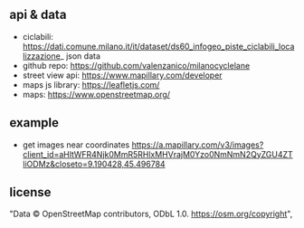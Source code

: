 ## api & data
- ciclabili: https://dati.comune.milano.it/it/dataset/ds60_infogeo_piste_ciclabili_localizzazione_
  json data
- github repo: https://github.com/valenzanico/milanocyclelane
- street view api: https://www.mapillary.com/developer
- maps js library: https://leafletjs.com/
- maps: https://www.openstreetmap.org/


## example 
- get images near coordinates https://a.mapillary.com/v3/images?client_id=aHltWFR4Njk0MmR5RHlxMHVrajM0Yzo0NmNmN2QyZGU4ZTliODMz&closeto=9.190428,45.496784


## license
"Data © OpenStreetMap contributors, ODbL 1.0. https://osm.org/copyright",
